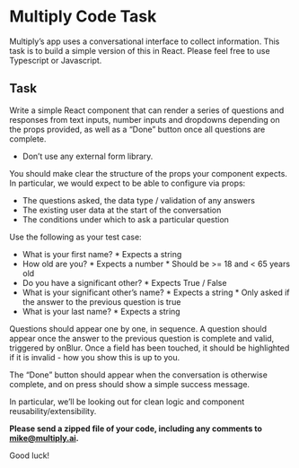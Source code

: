Multiply Code Task
====================

Multiply’s app uses a conversational interface to collect information. This task is to build a simple version of this in React. Please feel free to use Typescript or Javascript.

## Task

Write a simple React component that can render a series of questions and responses from text inputs, number inputs and dropdowns depending on the props provided, as well as a “Done” button once all questions are complete.

* Don’t use any external form library.

You should make clear the structure of the props your component expects. In particular, we would expect to be able to configure via props:

* The questions asked, the data type / validation of any answers
* The existing user data at the start of the conversation
* The conditions under which to ask a particular question

Use the following as your test case:
* What is your first name?
        * Expects a string
* How old are you?
        * Expects a number
        * Should be >= 18 and < 65 years old
* Do you have a significant other?
        * Expects True / False
* What is your significant other’s name?
        * Expects a string
        * Only asked if the answer to the previous question is true
* What is your last name?
        * Expects a string

Questions should appear one by one, in sequence. A question should appear once the answer to the previous question is complete and valid, triggered by onBlur. Once a field has been touched, it should be highlighted if it is invalid - how you show this is up to you.

The “Done” button should appear when the conversation is otherwise complete, and on press should show a simple success message.

In particular, we’ll be looking out for clean logic and component reusability/extensibility.

**Please send a zipped file of your code, including any comments to mike@multiply.ai.**


Good luck!
